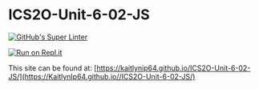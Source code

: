 # ICS2O-Unit-6-02-JS

[![GitHub's Super Linter](https://github.com/KaitlynIp64//ICS2O-Unit-6-02-JS/workflows/GitHub's%20Super%20Linter/badge.svg)](https://github.com/KaitlynIp64//ICS2O-Unit-6-02-JS/actions)

[![Run on Repl.it](https://repl.it/badge/github/KaitlynIp64/ICS2O-Unit-6-02-JS)](https://repl.it/github/KaitlynIp64/ICS2O-Unit-6-02-JS)

This site can be found at: [https://kaitlynip64.github.io/ICS2O-Unit-6-02-JS/](https://KaitlynIp64.github.io//ICS2O-Unit-6-02-JS/)
